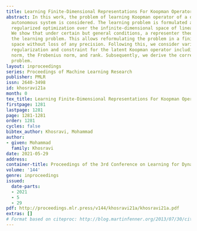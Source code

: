 ```yaml
---
title: Learning Finite-Dimensional Representations For Koopman Operators
abstract: In this work, the problem of learning Koopman operator of a discrete-time
  autonomous system is considered. The learning problem is formulated as a constrained
  regularized optimization over the infinite-dimensional space of linear operators.
  We show that under certain but general conditions, a representer theorem holds for
  the learning problem. This allows reformulating the problem in a finite-dimensional
  space without loss of any precision. Following this, we consider various cases of
  regularization and constraint for the latent Koopman operator including the operator
  norm, the Frobenius norm, and rank. Subsequently, we derive the corresponding finite-dimensional
  problem.
layout: inproceedings
series: Proceedings of Machine Learning Research
publisher: PMLR
issn: 2640-3498
id: khosravi21a
month: 0
tex_title: Learning Finite-Dimensional Representations For Koopman Operators
firstpage: 1281
lastpage: 1281
page: 1281-1281
order: 1281
cycles: false
bibtex_author: Khosravi, Mohammad
author:
- given: Mohammad
  family: Khosravi
date: 2021-05-29
address:
container-title: Proceedings of the 3rd Conference on Learning for Dynamics and Control
volume: '144'
genre: inproceedings
issued:
  date-parts:
  - 2021
  - 5
  - 29
pdf: http://proceedings.mlr.press/v144/khosravi21a/khosravi21a.pdf
extras: []
# Format based on citeproc: http://blog.martinfenner.org/2013/07/30/citeproc-yaml-for-bibliographies/
---
```

